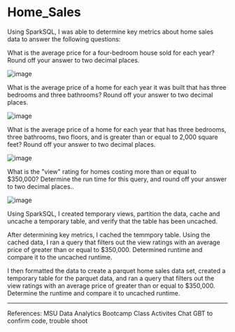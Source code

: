 # Home_Sales
Using SparkSQL, I was able to determine key metrics about home sales data to answer the following questions:

What is the average price for a four-bedroom house sold for each year? Round off your answer to two decimal places.

![image](https://github.com/SheTroxel/Home_Sales/assets/117420486/819997a5-af38-404a-bb19-4a41e59531ab)


What is the average price of a home for each year it was built that has three bedrooms and three bathrooms? Round off your answer to two decimal places.

![image](https://github.com/SheTroxel/Home_Sales/assets/117420486/85839e26-1123-4cd4-871c-ca0fbce2cbe7)


What is the average price of a home for each year that has three bedrooms, three bathrooms, two floors, and is greater than or equal to 2,000 square feet? Round off your answer to two decimal places.

![image](https://github.com/SheTroxel/Home_Sales/assets/117420486/9f25e818-24e5-4b79-983e-412f65e102fe)


What is the "view" rating for homes costing more than or equal to $350,000? Determine the run time for this query, and round off your answer to two decimal places.. 

![image](https://github.com/SheTroxel/Home_Sales/assets/117420486/a83a5a8f-b489-4d81-89f6-bb03d7468c1a)


Using SparkSQL, I created temporary views, partition the data, cache and uncache a temporary table, and verify that the table has been uncached. 

After determining key metrics, I cached the temmpory table. Using the cached data, I ran a query that filters out the view ratings with an average price of greater than or equal to $350,000. Determined runtime and compare it to the uncached runtime.

I then formatted the data to create a parquet home sales data set, created a temporary table for the parquet data, and ran a query that filters out the view ratings with an average price of greater than or equal to $350,000. Determine the runtime and compare it to uncached runtime.

--------------------------------------------------------------------------------
References:
MSU Data Analytics Bootcamp Class Activites
Chat GBT to confirm code, trouble shoot

